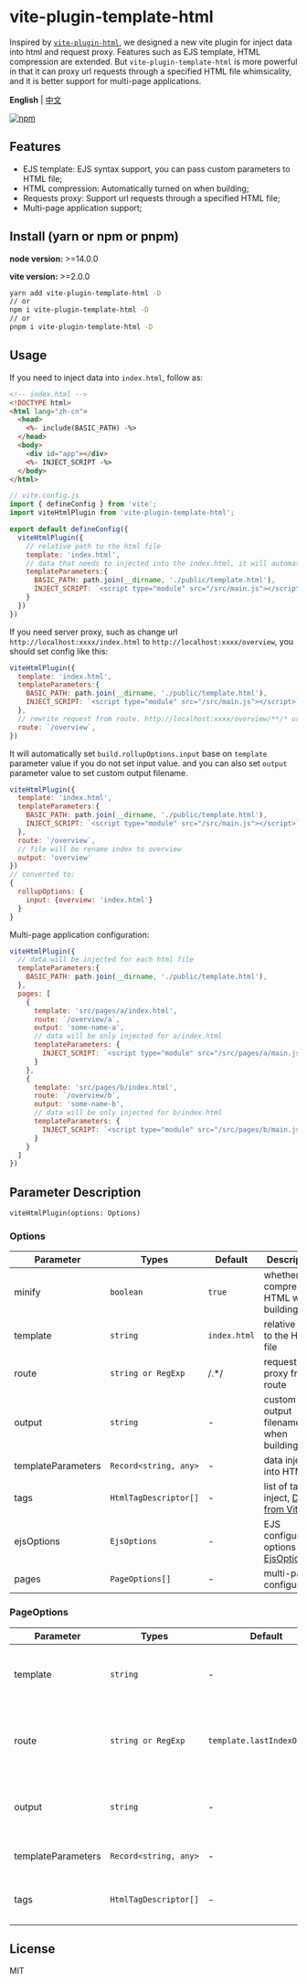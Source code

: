 # vite-plugin-template-html

Inspired by [`vite-plugin-html`](https://github.com/vbenjs/vite-plugin-html), we designed a new vite plugin for inject data into html and request proxy. Features such as EJS template, HTML compression are extended. But `vite-plugin-template-html` is more powerful in that it can proxy url requests through a specified HTML file whimsicality, and it is better support for multi-page applications.

**English** | [中文](./README.zh_CN.md)

[![npm][npm-img]][npm-url]

## Features

- EJS template: EJS syntax support, you can pass custom parameters to HTML file;
- HTML compression: Automatically turned on when building;
- Requests proxy: Support url requests through a specified HTML file;
- Multi-page application support;

## Install (yarn or npm or pnpm)

**node version:** >=14.0.0

**vite version:** >=2.0.0

```bash
yarn add vite-plugin-template-html -D
// or
npm i vite-plugin-template-html -D
// or
pnpm i vite-plugin-template-html -D
```

## Usage

If you need to inject data into `index.html`, follow as:
```html
<!-- index.html -->
<!DOCTYPE html>
<html lang="zh-cn">
  <head>
    <%- include(BASIC_PATH) -%>
  </head>
  <body>
    <div id="app"></div>
    <%- INJECT_SCRIPT -%>
  </body>
</html>
```
```js
// vite.config.js
import { defineConfig } from 'vite';
import viteHtmlPlugin from 'vite-plugin-template-html';

export default defineConfig({
  viteHtmlPlugin({
    // relative path to the html file
    template: 'index.html',
    // data that needs to injected into the index.html, it will automatically add the current envirnoment variables and bash parameters seted
    templateParameters:{
      BASIC_PATH: path.join(__dirname, './public/template.html'),
      INJECT_SCRIPT: `<script type="module" src="/src/main.js"></script>`,
    }
  })
})
```

If you need server proxy, such as change url `http://localhost:xxxx/index.html` to `http://localhost:xxxx/overview`, you should set config like this:
```js
viteHtmlPlugin({
  template: 'index.html',
  templateParameters:{
    BASIC_PATH: path.join(__dirname, './public/template.html'),
    INJECT_SCRIPT: `<script type="module" src="/src/main.js"></script>`,
  },
  // rewrite request from route. http://localhost:xxxx/overview/**/* url requests will both return index.html
  route: `/overview`,
})
```

It will automatically set `build.rollupOptions.input` base on `template` parameter value if you do not set input value. and you can also set `output` parameter value to set custom output filename.
```js
viteHtmlPlugin({
  template: 'index.html',
  templateParameters:{
    BASIC_PATH: path.join(__dirname, './public/template.html'),
    INJECT_SCRIPT: `<script type="module" src="/src/main.js"></script>`,
  },
  route: `/overview`,
  // file will be rename index to overview
  output: 'overview'
})
// converted to:
{
  rollupOptions: {
    input: {overview: 'index.html'}
  }
}
```

Multi-page application configuration:
```js
viteHtmlPlugin({
  // data will be injected for each html file
  templateParameters:{
    BASIC_PATH: path.join(__dirname, './public/template.html'),
  },
  pages: [
    {
      template: 'src/pages/a/index.html',
      route: `/overview/a`,
      output: 'some-name-a',
      // data will be only injected for a/index.html
      templateParameters: {
        INJECT_SCRIPT: `<script type="module" src="/src/pages/a/main.js"></script>`
      }
    },
    {
      template: 'src/pages/b/index.html',
      route: `/overview/b`,
      output: 'some-name-b',
      // data will be only injected for b/index.html
      templateParameters: {
        INJECT_SCRIPT: `<script type="module" src="/src/pages/b/main.js"></script>`
      }
    }
  ]
})
```

## Parameter Description

`viteHtmlPlugin(options: Options)`
### Options

| Parameter          | Types                 | Default      | Description                                              |
| ------------------ | --------------------- | ------------ | -------------------------------------------------------- |
| minify             | `boolean`             | `true`       | whether to compress HTML when building                   |
| template           | `string`              | `index.html` | relative path to the HTML file                           |
| route              | `string or RegExp`     | /.*/         | request proxy from route                                 |
| output             | `string`              | -            | custom output filename when building                     |
| templateParameters | `Record<string, any>` | -            | data injected into HTML                                  |
| tags               | `HtmlTagDescriptor[]` | -            | list of tags to inject, [Detail from Vite](https://vitejs.dev/guide/api-plugin.html#transformindexhtml)|
| ejsOptions         | `EjsOptions`          | -            | EJS configuration options [EjsOptions](https://github.com/mde/ejs#options) |
| pages              | `PageOptions[]`       | -            | multi-page configuration                                  |

### PageOptions

| Parameter          | Types                 | Default                     | Description                                                     |
| ------------------ | --------------------- | --------------------------- | --------------------------------------------------------------- |
| template           | `string`              | -                           | relative path to the HTML file, is **request** in PageOptions   |
| route              | `string or RegExp`     | `template.lastIndexOf('/')` | request proxy from route, default is template file name         |
| output             | `string`              | -                           | custom output filename when building                            |
| templateParameters | `Record<string, any>` | -                           | data injected into HTML                                         |
| tags               | `HtmlTagDescriptor[]` | -                           | list of tags to inject, [Detail from Vite](https://vitejs.dev/guide/api-plugin.html#transformindexhtml) |

## License

MIT

[npm-img]: https://img.shields.io/npm/v/vite-plugin-template-html.svg
[npm-url]: https://npmjs.com/package/vite-plugin-template-html
